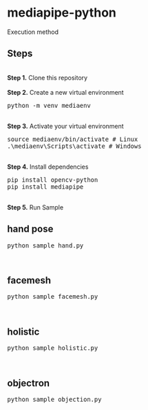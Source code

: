 # mediapipe-python

Execution method

## Steps

<br />
<b>Step 1.</b> Clone this repository
<br/><br/>
<b>Step 2.</b> Create a new virtual environment 
<pre>
python -m venv mediaenv
</pre> 
<br/>
<b>Step 3.</b> Activate your virtual environment
<pre>
source mediaenv/bin/activate # Linux
.\mediaenv\Scripts\activate # Windows 
</pre>
<br/>
<b>Step 4.</b> Install dependencies 
<pre>
pip install opencv-python  
pip install mediapipe
</pre>
<br/>
<b>Step 5.</b> Run Sample

## hand pose

<pre>
python sample_hand.py
</pre>
<br/>

## facemesh

<pre>
python sample_facemesh.py
</pre>
<br/>

## holistic

<pre>
python sample_holistic.py
</pre>
<br/>

## objectron

<pre>
python sample_objection.py
</pre>
<br/>
